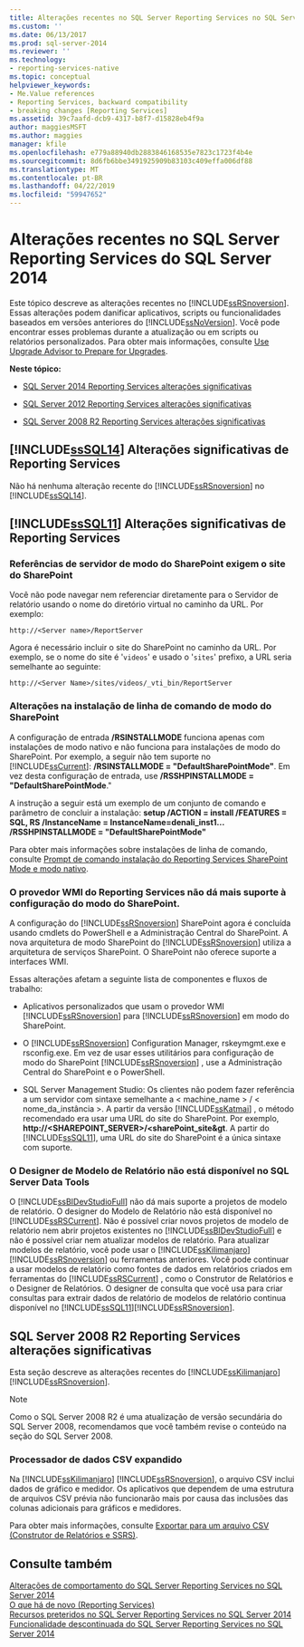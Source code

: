 ```yaml
---
title: Alterações recentes no SQL Server Reporting Services no SQL Server 2014 | Microsoft Docs
ms.custom: ''
ms.date: 06/13/2017
ms.prod: sql-server-2014
ms.reviewer: ''
ms.technology:
- reporting-services-native
ms.topic: conceptual
helpviewer_keywords:
- Me.Value references
- Reporting Services, backward compatibility
- breaking changes [Reporting Services]
ms.assetid: 39c7aafd-dcb9-4317-b8f7-d15828eb4f9a
author: maggiesMSFT
ms.author: maggies
manager: kfile
ms.openlocfilehash: e779a88940db2883846168535e7823c1723f4b4e
ms.sourcegitcommit: 8d6fb6bbe3491925909b83103c409effa006df88
ms.translationtype: MT
ms.contentlocale: pt-BR
ms.lasthandoff: 04/22/2019
ms.locfileid: "59947652"
---
```

# <a name="breaking-changes-in-sql-server-reporting-services-in-sql-server-2014"></a>Alterações recentes no SQL Server Reporting Services do SQL Server 2014
  Este tópico descreve as alterações recentes no [!INCLUDE[ssRSnoversion](../includes/ssrsnoversion-md.md)]. Essas alterações podem danificar aplicativos, scripts ou funcionalidades baseados em versões anteriores do [!INCLUDE[ssNoVersion](../includes/ssnoversion-md.md)]. Você pode encontrar esses problemas durante a atualização ou em scripts ou relatórios personalizados. Para obter mais informações, consulte [Use Upgrade Advisor to Prepare for Upgrades](../sql-server/install/use-upgrade-advisor-to-prepare-for-upgrades.md).  
  
 **Neste tópico:**  
  
-   [SQL Server 2014 Reporting Services alterações significativas](#bkmk_sql14)  
  
-   [SQL Server 2012 Reporting Services alterações significativas](#bkmk_rc0)  
  
-   [SQL Server 2008 R2 Reporting Services alterações significativas](#bkmk_kj)  
  
##  <a name="bkmk_sql14"></a> [!INCLUDE[ssSQL14](../includes/sssql14-md.md)] Alterações significativas de Reporting Services  
 Não há nenhuma alteração recente do [!INCLUDE[ssRSnoversion](../includes/ssrsnoversion-md.md)] no [!INCLUDE[ssSQL14](../includes/sssql14-md.md)].  
  
##  <a name="bkmk_rc0"></a> [!INCLUDE[ssSQL11](../includes/sssql11-md.md)] Alterações significativas de Reporting Services  
  
### <a name="sharepoint-mode-server-references-require-the-sharepoint-site"></a>Referências de servidor de modo do SharePoint exigem o site do SharePoint  
 Você não pode navegar nem referenciar diretamente para o Servidor de relatório usando o nome do diretório virtual no caminho da URL. Por exemplo:   
  
 `http://<Server name>/ReportServer`  
  
 Agora é necessário incluir o site do SharePoint no caminho da URL. Por exemplo, se o nome do site é '`videos`' e usado o '`sites`' prefixo, a URL seria semelhante ao seguinte:  
  
 `http://<Server Name>/sites/videos/_vti_bin/ReportServer`  
  
### <a name="changes-to-sharepoint-mode-command-line-installation"></a>Alterações na instalação de linha de comando de modo do SharePoint  
 A configuração de entrada **/RSINSTALLMODE** funciona apenas com instalações de modo nativo e não funciona para instalações de modo do SharePoint. Por exemplo, a seguir não tem suporte no [!INCLUDE[ssCurrent](../includes/sscurrent-md.md)]: **/RSINSTALLMODE = "DefaultSharePointMode"**. Em vez desta configuração de entrada, use **/RSSHPINSTALLMODE = "DefaultSharePointMode**."  
  
 A instrução a seguir está um exemplo de um conjunto de comando e parâmetro de concluir a instalação: **setup /ACTION = install /FEATURES = SQL, RS /InstanceName = InstanceName=denali_inst1... /RSSHPINSTALLMODE = "DefaultSharePointMode"**  
  
 Para obter mais informações sobre instalações de linha de comando, consulte [Prompt de comando instalação do Reporting Services SharePoint Mode e modo nativo](install-windows/install-reporting-services-at-the-command-prompt.md).  
  
### <a name="the-reporting-services-wmi-provider-no-longer-supports-configuration-of-sharepoint-mode"></a>O provedor WMI do Reporting Services não dá mais suporte à configuração do modo do SharePoint.  
 A configuração do [!INCLUDE[ssRSnoversion](../includes/ssrsnoversion-md.md)] SharePoint agora é concluída usando cmdlets do PowerShell e a Administração Central do SharePoint. A nova arquitetura de modo SharePoint do [!INCLUDE[ssRSnoversion](../includes/ssrsnoversion-md.md)] utiliza a arquitetura de serviços SharePoint. O SharePoint não oferece suporte a interfaces WMI.  
  
 Essas alterações afetam a seguinte lista de componentes e fluxos de trabalho:  
  
-   Aplicativos personalizados que usam o provedor WMI [!INCLUDE[ssRSnoversion](../includes/ssrsnoversion-md.md)] para [!INCLUDE[ssRSnoversion](../includes/ssrsnoversion-md.md)] em modo do SharePoint.  
  
-   O [!INCLUDE[ssRSnoversion](../includes/ssrsnoversion-md.md)] Configuration Manager, rskeymgmt.exe e rsconfig.exe. Em vez de usar esses utilitários para configuração de modo do SharePoint [!INCLUDE[ssRSnoversion](../includes/ssrsnoversion-md.md)] , use a Administração Central do SharePoint e o PowerShell.  
  
-   SQL Server Management Studio: Os clientes não podem fazer referência a um servidor com sintaxe semelhante a < machine_name > / < nome_da_instância >. A partir da versão [!INCLUDE[ssKatmai](../includes/sskatmai-md.md)] , o método recomendado era usar uma URL do site do SharePoint. Por exemplo, **http://<SHAREPOINT_SERVER>/<sharePoint_site&gt**. A partir do [!INCLUDE[ssSQL11](../includes/sssql11-md.md)], uma URL do site do SharePoint é a única sintaxe com suporte.  
  
### <a name="report-model-designer-is-not-available-in-sql-server-data-tools"></a>O Designer de Modelo de Relatório não está disponível no SQL Server Data Tools  
 O [!INCLUDE[ssBIDevStudioFull](../includes/ssbidevstudiofull-md.md)] não dá mais suporte a projetos de modelo de relatório. O designer do Modelo de Relatório não está disponível no [!INCLUDE[ssRSCurrent](../includes/ssrscurrent-md.md)]. Não é possível criar novos projetos de modelo de relatório nem abrir projetos existentes no [!INCLUDE[ssBIDevStudioFull](../includes/ssbidevstudiofull-md.md)] e não é possível criar nem atualizar modelos de relatório. Para atualizar modelos de relatório, você pode usar o [!INCLUDE[ssKilimanjaro](../includes/sskilimanjaro-md.md)][!INCLUDE[ssRSnoversion](../includes/ssrsnoversion-md.md)] ou ferramentas anteriores. Você pode continuar a usar modelos de relatório como fontes de dados em relatórios criados em ferramentas do [!INCLUDE[ssRSCurrent](../includes/ssrscurrent-md.md)] , como o Construtor de Relatórios e o Designer de Relatórios. O designer de consulta que você usa para criar consultas para extrair dados de relatório de modelos de relatório continua disponível no [!INCLUDE[ssSQL11](../includes/sssql11-md.md)][!INCLUDE[ssRSnoversion](../includes/ssrsnoversion-md.md)].  
  
##  <a name="bkmk_kj"></a> SQL Server 2008 R2 Reporting Services alterações significativas  
 Esta seção descreve as alterações recentes do [!INCLUDE[ssKilimanjaro](../includes/sskilimanjaro-md.md)] [!INCLUDE[ssRSnoversion](../includes/ssrsnoversion-md.md)].  
  
> [!NOTE]  
>  Como o SQL Server 2008 R2 é uma atualização de versão secundária do SQL Server 2008, recomendamos que você também revise o conteúdo na seção do SQL Server 2008.  
  
### <a name="expanded-csv-data-renderer"></a>Processador de dados CSV expandido  
 Na [!INCLUDE[ssKilimanjaro](../includes/sskilimanjaro-md.md)] [!INCLUDE[ssRSnoversion](../includes/ssrsnoversion-md.md)], o arquivo CSV inclui dados de gráfico e medidor. Os aplicativos que dependem de uma estrutura de arquivos CSV prévia não funcionarão mais por causa das inclusões das colunas adicionais para gráficos e medidores.  
  
 Para obter mais informações, consulte [Exportar para um arquivo CSV &#40;Construtor de Relatórios e SSRS&#41;](report-builder/exporting-to-a-csv-file-report-builder-and-ssrs.md).  
  
## <a name="see-also"></a>Consulte também  
 [Alterações de comportamento do SQL Server Reporting Services no SQL Server 2014](behavior-changes-to-sql-server-reporting-services-in-sql-server-2016.md)   
 [O que há de novo &#40;Reporting Services&#41;](what-s-new-reporting-services.md)   
 [Recursos preteridos no SQL Server Reporting Services no SQL Server 2014](deprecated-features-in-sql-server-reporting-services-ssrs.md)   
 [Funcionalidade descontinuada do SQL Server Reporting Services no SQL Server 2014](discontinued-functionality-to-sql-server-reporting-services-in-sql-server.md)  
  
  
